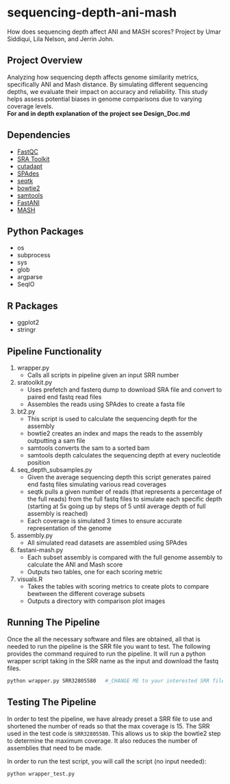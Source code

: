 # sequencing-depth-ani-mash  
How does sequencing depth affect ANI and MASH scores? Project by Umar Siddiqui, Lila Nelson, and Jerrin John.  

## Project Overview
Analyzing how sequencing depth affects genome similarity metrics, specifically ANI and Mash distance. By simulating different sequencing depths, we evaluate their impact on accuracy and reliability. This study helps assess potential biases in genome comparisons due to varying coverage levels.  
__For and in depth explanation of the project see Design_Doc.md__

## Dependencies  
+ [FastQC](https://github.com/s-andrews/FastQC)
+ [SRA Toolkit](https://github.com/ncbi/sra-tools/wiki/01.-Downloading-SRA-Toolkit)
+ [cutadapt](https://github.com/marcelm/cutadapt/)
+ [SPAdes](https://github.com/ablab/spades)
+ [seqtk](https://github.com/lh3/seqtk)
+ [bowtie2](https://github.com/BenLangmead/bowtie2)
+ [samtools](https://github.com/samtools/samtools)
+ [FastANI](https://github.com/ParBLiSS/FastANI)
+ [MASH](https://github.com/marbl/Mash)

## Python Packages
+ os
+ subprocess
+ sys
+ glob
+ argparse
+ SeqIO

## R Packages
+ ggplot2
+ stringr

## Pipeline Functionality 
1. wrapper.py
   - Calls all scripts in pipeline given an input SRR number  
2. sratoolkit.py
   - Uses prefetch and fasterq dump to download SRA file and convert to paired end fastq read files
   - Assembles the reads using SPAdes to create a fasta file 
3. bt2.py
   - This script is used to calculate the sequencing depth for the assembly 
   - bowtie2 creates an index and maps the reads to the assembly outputting a sam file
   - samtools converts the sam to a sorted bam
   - samtools depth calculates the sequencing depth at every nucleotide position
4. seq_depth_subsamples.py
   - Given the average sequencing depth this script generates paired end fastq files simulating various read coverages
   - seqtk pulls a given number of reads (that represents a percentage of the full reads) from the full fastq files to simulate each specific depth (starting at 5x going up by steps of 5 until average depth of full assembly is reached)
   - Each coverage is simulated 3 times to ensure accurate representation of the genome
5. assembly.py
   - All simulated read datasets are assembled using SPAdes
6. fastani-mash.py
   - Each subset assembly is compared with the full genome assembly to calculate the ANI and Mash score
   - Outputs two tables, one for each scoring metric
7. visuals.R
   - Takes the tables with scoring metrics to create plots to compare bewtween the different coverage subsets
   - Outputs a directory with comparison plot images

## Running The Pipeline
Once the all the necessary software and files are obtained, all that is needed to run the pipeline is the SRR file you want to test. The following provides the command required to run the pipeline. It will run a python wrapper script taking in the SRR name as the input and download the fastq files.
```bash
python wrapper.py SRR32805580   #_CHANGE ME to your interested SRR file_
```

## Testing The Pipeline
In order to test the pipeline, we have already preset a SRR file to use and shortened the number of reads so that the max coverage is 15. The SRR used in the test code is `SRR32805580`. This allows us to skip the bowtie2 step to determine the maximum coverage. It also reduces the number of assemblies that need to be made. 

In order to run the test script, you will call the script (no input needed):
```bash
python wrapper_test.py
```




